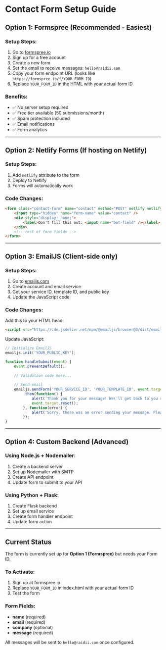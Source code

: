 # Contact Form Setup Guide

## Option 1: Formspree (Recommended - Easiest)

### Setup Steps:
1. Go to [formspree.io](https://formspree.io)
2. Sign up for a free account
3. Create a new form
4. Set the email to receive messages: `hello@raidii.com`
5. Copy your form endpoint URL (looks like `https://formspree.io/f/YOUR_FORM_ID`)
6. Replace `YOUR_FORM_ID` in the HTML with your actual form ID

### Benefits:
- ✅ No server setup required
- ✅ Free tier available (50 submissions/month)
- ✅ Spam protection included
- ✅ Email notifications
- ✅ Form analytics

---

## Option 2: Netlify Forms (If hosting on Netlify)

### Setup Steps:
1. Add `netlify` attribute to the form
2. Deploy to Netlify
3. Forms will automatically work

### Code Changes:
```html
<form class="contact-form" name="contact" method="POST" netlify netlify-honeypot="bot-field" onsubmit="handleSubmit(event)">
    <input type="hidden" name="form-name" value="contact" />
    <div style="display: none;">
        <label>Don't fill this out: <input name="bot-field" /></label>
    </div>
    <!-- rest of form fields -->
</form>
```

---

## Option 3: EmailJS (Client-side only)

### Setup Steps:
1. Go to [emailjs.com](https://emailjs.com)
2. Create account and email service
3. Get your service ID, template ID, and public key
4. Update the JavaScript code

### Code Changes:
Add this to your HTML head:
```html
<script src="https://cdn.jsdelivr.net/npm/@emailjs/browser@3/dist/email.min.js"></script>
```

Update JavaScript:
```javascript
// Initialize EmailJS
emailjs.init('YOUR_PUBLIC_KEY');

function handleSubmit(event) {
    event.preventDefault();
    
    // Validation code here...
    
    // Send email
    emailjs.sendForm('YOUR_SERVICE_ID', 'YOUR_TEMPLATE_ID', event.target)
        .then(function() {
            alert('Thank you for your message! We\'ll get back to you soon.');
            event.target.reset();
        }, function(error) {
            alert('Sorry, there was an error sending your message. Please try again.');
        });
}
```

---

## Option 4: Custom Backend (Advanced)

### Using Node.js + Nodemailer:
1. Create a backend server
2. Set up Nodemailer with SMTP
3. Create API endpoint
4. Update form to submit to your API

### Using Python + Flask:
1. Create Flask backend
2. Set up email service
3. Create form handler endpoint
4. Update form action

---

## Current Status

The form is currently set up for **Option 1 (Formspree)** but needs your Form ID.

### To Activate:
1. Sign up at formspree.io
2. Replace `YOUR_FORM_ID` in index.html with your actual form ID
3. Test the form

### Form Fields:
- **name** (required)
- **email** (required) 
- **company** (optional)
- **message** (required)

All messages will be sent to `hello@raidii.com` once configured.
